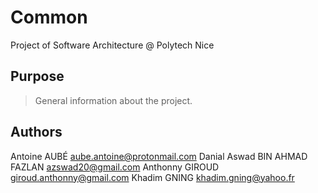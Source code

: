 # Common
Project of Software Architecture @ Polytech Nice

## Purpose
> General information about the project. 

## Authors
Antoine AUBÉ <aube.antoine@protonmail.com>
Danial Aswad BIN AHMAD FAZLAN <azswad20@gmail.com>
Anthonny GIROUD <giroud.anthonny@gmail.com>
Khadim GNING <khadim.gning@yahoo.fr>